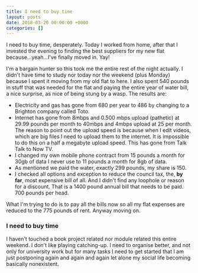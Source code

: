 ```yaml
---
title: I need to buy time
layout: posts
date: 2018-03-20 00:00:00 +0000
categories: []
---
```

I need to buy time, desperately. Today I worked from home, after that I invested the evening to finding the best suppliers for my new flat because...yeah...I've finally moved in. Yay!  
  
I'm a bargain hunter so this took me the entire rest of the night actually. I didn't have time to study nor today nor the weekend (plus Monday) because I spent it moving from my old flat to here. I also spent 540 pounds in stuff that was needed for the flat and paying the entire year of water bill, a nice surprise, as nice of being stung by a wasp. The results are:

* Electricity and gas has gone from 680 per year to 486 by changing to a Brighton company called Toto. 
* Internet has gone from 8mbps and 0.500 mbps upload (pathetic) at 29.99 pounds per month to 40mbps and 4mbps upload at 25 per month. The reason to point out the upload speed is because when I edit videos, which are big files I need to upload them to the internet. It is impossible to do this on a half a megabyte upload speed. This has gone from Talk Talk to Now TV. 
* I changed my own mobile phone contract from 15 pounds a month for 30gb of data I never use to 11 pounds a month for 8gb of data. 
* As mentioned we paid the water, exactly 299 pounds, my share is 150. 
* I checked all options and exception to reduce the council tax, the, **by far**, most expensive bill of all. And I didn't find any loophole or reason for a discount. That is a 1400 pound annual bill that needs to be paid. 700 pounds per head. 

What I'm trying to do is to pay all the bills now so all my flat expenses are reduced to the 775 pounds of rent. Anyway moving on. 

### I need to buy time

I haven't touched a book project related nor module related this entire weekend. I don't like playing catching-up. I need to organise better, and not only for university work but for many tasks I need to get started that I am just postponing again and again and again let alone my social life becoming basically nonexistent. 